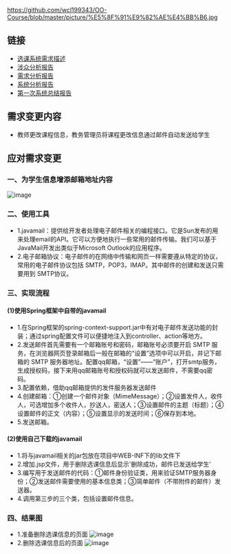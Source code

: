 https://github.com/wcl199343/OO-Course/blob/master/picture/%E5%8F%91%E9%82%AE%E4%BB%B6.jpg
## 链接
* [选课系统需求描述](https://github.com/llandll/OO-Course/blob/master/%E4%BD%9C%E4%B8%9A2%EF%BC%9A%E8%AF%BE%E7%A8%8B%E7%AE%A1%E7%90%86%E7%B3%BB%E7%BB%9F.md)
* [涉众分析报告](https://github.com/wcl199343/OO-Course/blob/master/%E4%BD%9C%E4%B8%9A3%EF%BC%9A%E6%B6%89%E4%BC%97%E5%88%86%E6%9E%90%E6%8A%A5%E5%91%8A%20.md)
* [需求分析报告](https://github.com/wcl199343/OO-Course/edit/master/%E4%BD%9C%E4%B8%9A4%EF%BC%9A%E9%9C%80%E6%B1%82%E5%88%86%E6%9E%90%E6%8A%A5%E5%91%8A.md)
* [系统分析报告](https://github.com/wcl199343/OO-Course/blob/master/%E4%BD%9C%E4%B8%9A5%EF%BC%9A%E7%B3%BB%E7%BB%9F%E5%88%86%E6%9E%90.md)
* [第一次系统总结报告](https://github.com/wcl199343/OO-Course/blob/master/%E4%BD%9C%E4%B8%9A7%EF%BC%9A%E7%AC%AC%E4%B8%80%E6%AC%A1%E7%B3%BB%E7%BB%9F%E6%80%BB%E7%BB%93%E6%8A%A5%E5%91%8A/%E8%AF%B4%E6%98%8E%E6%8A%A5%E5%91%8A.md)
## 需求变更内容
* 教师更改课程信息，教务管理员将课程更改信息通过邮件自动发送给学生
## 应对需求变更
### 一、为学生信息增添邮箱地址内容
![image](https://github.com/wcl199343/OO-Course/blob/master/picture/%E9%9C%80%E6%B1%82%E5%8F%98%E6%9B%B4.jpg)
### 二、使用工具
* 1.javamail：提供给开发者处理电子邮件相关的编程接口。它是Sun发布的用来处理email的API。它可以方便地执行一些常用的邮件传输。我们可以基于JavaMail开发出类似于Microsoft Outlook的应用程序。
* 2.电子邮箱协议：电子邮件的在网络中传输和网页一样需要遵从特定的协议，常用的电子邮件协议包括 SMTP，POP3，IMAP。其中邮件的创建和发送只需要用到 SMTP协议。
### 三、实现流程
#### (1)使用Spring框架中自带的javamail
* 1.在Spring框架的spring-context-support.jar中有对电子邮件发送功能的封装；通过spring配置文件可以便捷地注入到controller、action等地方。
* 2.发送邮件首先需要有一个邮箱账号和密码，邮箱账号必须要开启 SMTP 服务，在浏览器网页登录邮箱后一般在邮箱的“设置”选项中可以开启，并记下邮箱的 SMTP 服务器地址。配置qq邮箱，“设置”——“账户”，打开smtp服务，生成授权码，接下来用qq邮箱账号和授权码就可以发送邮件，不需要qq密码。
* 3.配置依赖，借助qq邮箱提供的发件服务器发送邮件
* 4.创建邮箱：①创建一个邮件对象（MimeMessage）；②设置发件人，收件人，可选增加多个收件人，抄送人，密送人；③设置邮件的主题（标题）；④设置邮件的正文（内容）；⑤设置显示的发送时间；⑥保存到本地。
* 5.发送邮箱。
#### (2)使用自己下载的javamail
* 1.将与javamail相关的jar包放在项目中WEB-INF下的lib文件下
* 2.增加.jsp文件，用于删除选课信息后显示'删除成功，邮件已发送给学生'
* 3.编写用于发送邮件的代码：①邮件身份验证类，用来验证SMTP服务器身份；②发送邮件需要使用的基本信息类；③简单邮件（不带附件的邮件）发送器。
* 4.调用第三步的三个类，包括设置邮件信息。
### 四、结果图
* 1.准备删除选课信息的页面
![image](https://github.com/wcl199343/OO-Course/blob/master/picture/%E5%88%A0%E9%99%A4%E9%80%89%E8%AF%BE%E4%BF%A1%E6%81%AF%E6%97%B6%EF%BC%9F.jpg)
* 2.删除选课信息后的页面
![image](https://github.com/wcl199343/OO-Course/blob/master/picture/%E5%8F%91%E9%82%AE%E4%BB%B6.jpg)
